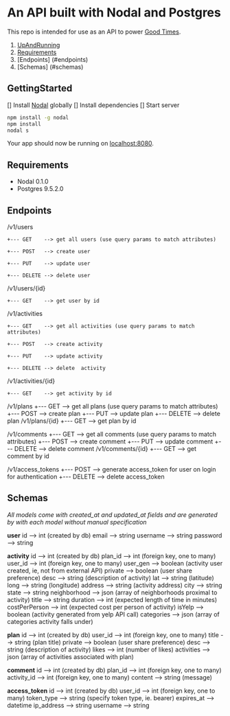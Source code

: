 # An API built with Nodal and Postgres

This repo is intended for use as an API to power [Good Times](https://github.com/sweaty-figs).

1. [UpAndRunning](#gettingstarted)
2. [Requirements](#requirements)
3. [Endpoints] (#endpoints)
4. [Schemas] (#schemas)

## GettingStarted
[] Install [Nodal](https://github.com/keithwhor/nodal) globally
[] Install dependencies
[] Start server

```sh
npm install -g nodal
npm install
nodal s
```
Your app should now be running on [localhost:8080](http://localhost:8080/).

## Requirements
- Nodal 0.1.0
- Postgres 9.5.2.0

## Endpoints

/v1/users

    +--- GET    --> get all users (use query params to match attributes)

    +--- POST   --> create user

    +--- PUT    --> update user

    +--- DELETE --> delete user

/v1/users/{id}

    +--- GET    --> get user by id

/v1/activities

    +--- GET    --> get all activities (use query params to match attributes)

    +--- POST   --> create activity

    +--- PUT    --> update activity

    +--- DELETE --> delete  activity

/v1/activities/{id}

    +--- GET    --> get activity by id

/v1/plans
    +--- GET    --> get all plans (use query params to match attributes)
    +--- POST   --> create plan
    +--- PUT    --> update plan
    +--- DELETE --> delete plan
/v1/plans/{id}
    +--- GET    --> get plan by id

/v1/comments
    +--- GET    --> get all comments (use query params to match attributes)
    +--- POST   --> create comment
    +--- PUT    --> update comment
    +--- DELETE --> delete comment
/v1/comments/{id}
    +--- GET    --> get comment by id

/v1/access_tokens
    +--- POST   --> generate access_token for user on login for authentication
    +--- DELETE --> delete access_token

## Schemas
_All models come with *created_at* and *updated_at* fields and are generated by with each model without manual specification_

**user**
id            --> int (created by db)
email         --> string
username      --> string
password      --> string

**activity**
id            --> int (created by db)
plan_id       --> int (foreign key, one to many)
user_id       --> int (foreign key, one to many)
user_gen      --> boolean (activity user created, ie, not from external API)
private       --> boolean (user share preference)
desc          --> string (description of activity)
lat           --> string (latitude)
long          --> string (longitude)
address       --> string (activity address)
city          --> string
state         --> string
neighborhood  --> json (array of neighborhoods proximal to activity)
title         --> string
duration      --> int (expected length of time in minutes)
costPerPerson --> int (expected cost per person of activity)
isYelp        --> boolean (activity generated from yelp API call)
categories    --> json (array of categories activity falls under)

**plan**
id            --> int (created by db)
user_id       --> int (foreign key, one to many)
title         --> string (plan title)
private       --> boolean (user share preference)
desc          --> string (description of activity)
likes         --> int (number of likes)
activities    --> json (array of activities associated with plan)

**comment**
id            --> int (created by db)
plan_id       --> int (foreign key, one to many)
activity_id   --> int (foreign key, one to many)
content       --> string (message)

**access_token**
id            --> int (created by db)
user_id       --> int (foreign key, one to many)
token_type    --> string (specify token type, ie. bearer)
expires_at    --> datetime
ip_address    --> string
username      --> string


